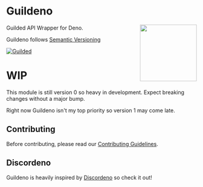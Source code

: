 # Guildeno

<img align="right" src="https://img.guildedcdn.com/MediaChannelUpload/ec413bb62f7b33b511cee8dd36e504fb-Full.png?w=1024&h=1024" height="150px" style="border-radius= 50%">

Guilded API Wrapper for Deno.

Guildeno follows [Semantic Versioning](https://semver.org/spec/v2.0.0.html)

[![Guilded](https://img.shields.io/badge/Guilded%20Server-Click%20To%20Join!-yellow)](https://www.guilded.gg/itohs-place)

# WIP

This module is still version 0 so heavy in development. Expect breaking changes without a major bump.

Right now Guildeno isn't my top priority so version 1 may come late.

## Contributing

Before contributing, please read our [Contributing Guidelines](https://github.com/itohatweb/guildeno/blob/main/.github/CONTRIBUTING.md).

## Discordeno

Guildeno is heavily inspired by [Discordeno](https://github.com/discordeno/discordeno) so check it out!
